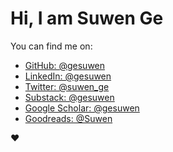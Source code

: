 # Hi, I am Suwen Ge 
You can find me on:

- [GitHub: @gesuwen]
- [LinkedIn: @gesuwen]
- [Twitter: @suwen_ge]
- [Substack: @gesuwen]
- [Google Scholar: @gesuwen]
- [Goodreads: @Suwen] 

❤️

[GitHub: @gesuwen]: <https://github.com/gesuwen/>
[LinkedIn: @gesuwen]: <https://www.linkedin.com/in/suwen-ge/>
[Twitter: @suwen_ge]: <https://twitter.com/suwen_ge/>
[Substack: @gesuwen]: <https://gesuwen.substack.com/>
[Google Scholar: @gesuwen]: <https://scholar.google.com/citations?user=APyp2hUAAAAJ&hl=en&authuser=2&oi=ao>
[Goodreads: @Suwen]: <https://www.goodreads.com/user/show/164452826-suwen>


